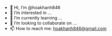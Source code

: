- 👋 Hi, I’m @hoakhanh846
- 👀 I’m interested in ...
- 🌱 I’m currently learning ...
- 💞️ I’m looking to collaborate on ...
- 📫 How to reach me: hoakhanh846@gmail.com


<!---
hoakhanh846/hoakhanh846 is a ✨ special ✨ repository because its `README.md` (this file) appears on your GitHub profile.
You can click the Preview link to take a look at your changes.
--->
